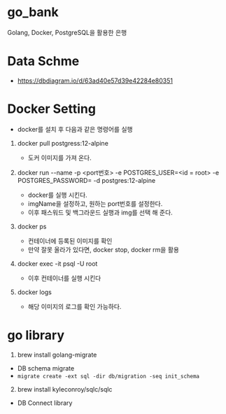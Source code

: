 # go_bank
Golang, Docker, PostgreSQL을 활용한 은행



# Data Schme
- https://dbdiagram.io/d/63ad40e57d39e42284e80351


# Docker Setting

- docker를 설치 후 다음과 같은 명령어를 실행

1. docker pull postgress:12-alpine
    - 도커 이미지를 가져 온다.


2. docker run --name <name> -p <port번호> -e POSTGRES_USER=<id = root> -e POSTGRES_PASSWORD=<password> -d postgres:12-alpine

    - docker를 실행 시킨다.
    - imgName을 설정하고, 원하는 port번호를 설정한다.
    - 이후 패스워드 및 백그라운드 실행과 img를 선택 해 준다.

3. docker ps

    - 컨테이너에 등록된 이미지를 확인
    - 만약 잘못 올라가 있다면, docker stop, docker rm을 활용

4. docker exec -it <imgName> psql -U root

    - 이후 컨테이너를 실행 시킨다


5. docker logs <img>

    - 해당 이미지의 로그를 확인 가능하다.


# go library

1. brew install golang-migrate
- DB schema migrate
- `migrate create -ext sql -dir db/migration -seq init_schema`

2. brew install kyleconroy/sqlc/sqlc
- DB Connect library